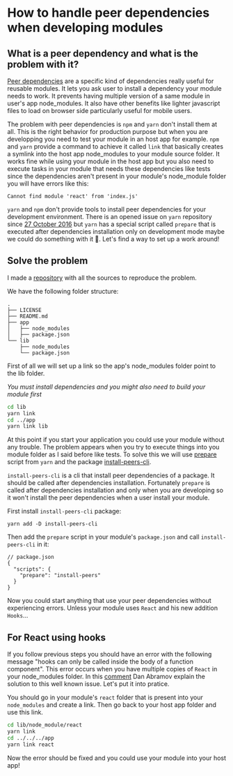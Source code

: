 # How to handle peer dependencies when developing modules

## What is a peer dependency and what is the problem with it?

[Peer dependencies](https://nodejs.org/es/blog/npm/peer-dependencies/#the-solution-peer-dependencies) are a specific kind of dependencies really useful for reusable modules. It lets you ask user to install a dependency your module needs to work. It prevents having multiple version of a same module in user's app node_modules. It also have other benefits like 
lighter javascript files to load on browser side particularly useful for mobile users.

The problem with peer dependencies is `npm` and `yarn` don't install them at all. This is the right behavior for production purpose but when you are developping you need to test your module in an host app for example. `npm` and `yarn` provide a command to achieve it called `link` that basically creates a symlink into the host app node_modules to your module source folder. It works fine while using your module in the host app but you also need to execute tasks in your module that needs these dependencies like tests since the dependencies aren't present in your module's node_module folder you will have errors like this:

```
Cannot find module 'react' from 'index.js'
```

`yarn` and `npm` don't provide tools to install peer dependencies for your development environment. There is an opened issue on `yarn` repository since [27 October 2016](https://github.com/yarnpkg/yarn/issues/1503) but `yarn` has a special script called `prepare` that is executed after dependencies installation only on development mode maybe we could do something with it 🤔. Let's find a way to set up a work around!

## Solve the problem

I made a [repository](https://github.com/frinyvonnick/handling-peer-dependencies) with all the sources to reproduce the problem.

We have the following folder structure:

```
.
├── LICENSE
├── README.md
├── app
│   ├── node_modules
│   ├── package.json
└── lib
    ├── node_modules
    └── package.json
```

First of all we will set up a link so the app's node_modules folder point to the lib folder.

_You must install dependencies and you might also need to build your module first_

```sh
cd lib
yarn link
cd ../app
yarn link lib
```

At this point if you start your application you could use your module without any trouble. The problem appears when you try to execute things into you module folder as I said before like tests. To solve this we will use [prepare](https://yarnpkg.com/en/docs/package-json#toc-scripts) script from `yarn` and the package [install-peers-cli](https://github.com/alexindigo/install-peers-cli).

`install-peers-cli` is a cli that install peer dependencies of a package. It should be called after dependencies installation. Fortunately `prepare` is called after dependencies installation and only when you are developing so it won't install the peer dependencies when a user install your module.

First install `install-peers-cli` package:

```
yarn add -D install-peers-cli
```

Then add the `prepare` script in your module's `package.json` and call `install-peers-cli` in it:

```
// package.json
{
  "scripts": {
    "prepare": "install-peers"
  }
}
```

Now you could start anything that use your peer dependencies without experiencing errors. Unless your module uses `React` and his new addition `Hooks`...

## For React using hooks

If you follow previous steps you should have an error with the following message "hooks can only be called inside the body of a function component". This error occurs when you have multiple copies of `React` in your node_modules folder. In this [comment](https://github.com/facebook/react/issues/14257#issuecomment-439967377) Dan Abramov explain the solution to this well known issue. Let's put it into pratice.

You should go in your module's `react` folder that is present into your `node_modules` and create a link. Then go back to your host app folder and use this link.

```sh
cd lib/node_module/react
yarn link
cd ../../../app
yarn link react
```

Now the error should be fixed and you could use your module into your host app!

